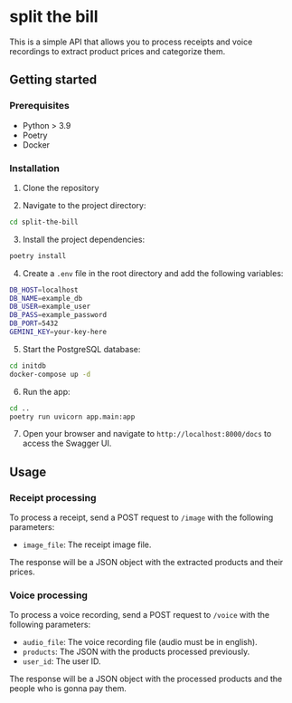# split the bill
This is a simple API that allows you to process receipts and voice recordings to extract product prices and categorize them.

## Getting started

### Prerequisites

- Python > 3.9
- Poetry
- Docker

### Installation

1. Clone the repository

2. Navigate to the project directory:

```bash
cd split-the-bill
```

3. Install the project dependencies:

```bash
poetry install
```

4. Create a `.env` file in the root directory and add the following variables:

```bash
DB_HOST=localhost
DB_NAME=example_db
DB_USER=example_user
DB_PASS=example_password
DB_PORT=5432
GEMINI_KEY=your-key-here
```

5. Start the PostgreSQL database:

```bash
cd initdb
docker-compose up -d
```

6. Run the app:

```bash
cd ..
poetry run uvicorn app.main:app
```

7. Open your browser and navigate to `http://localhost:8000/docs` to access the Swagger UI.

## Usage

### Receipt processing

To process a receipt, send a POST request to `/image` with the following parameters:

- `image_file`: The receipt image file.

The response will be a JSON object with the extracted products and their prices.

### Voice processing

To process a voice recording, send a POST request to `/voice` with the following parameters:

- `audio_file`: The voice recording file (audio must be in english).
- `products`: The JSON with the products processed previously.
- `user_id`: The user ID.

The response will be a JSON object with the processed products and the people who is gonna pay them.